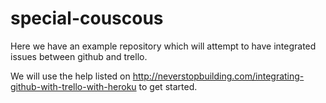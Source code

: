 # special-couscous

Here we have an example repository which will attempt to have integrated issues between github and trello.

We will use the help listed on http://neverstopbuilding.com/integrating-github-with-trello-with-heroku to get started.

